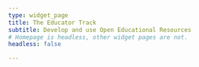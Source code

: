 ```yaml
---
type: widget_page
title: The Educator Track
subtitle: Develop and use Open Educational Resources
# Homepage is headless, other widget pages are not.
headless: false

---
```



